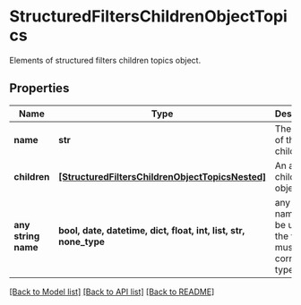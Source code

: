 # StructuredFiltersChildrenObjectTopics

Elements of structured filters children topics object.

## Properties
Name | Type | Description | Notes
------------ | ------------- | ------------- | -------------
**name** | **str** | The name of the children. | [optional] 
**children** | [**[StructuredFiltersChildrenObjectTopicsNested]**](StructuredFiltersChildrenObjectTopicsNested.md) | An array of children objects. | [optional] 
**any string name** | **bool, date, datetime, dict, float, int, list, str, none_type** | any string name can be used but the value must be the correct type | [optional]

[[Back to Model list]](../README.md#documentation-for-models) [[Back to API list]](../README.md#documentation-for-api-endpoints) [[Back to README]](../README.md)


